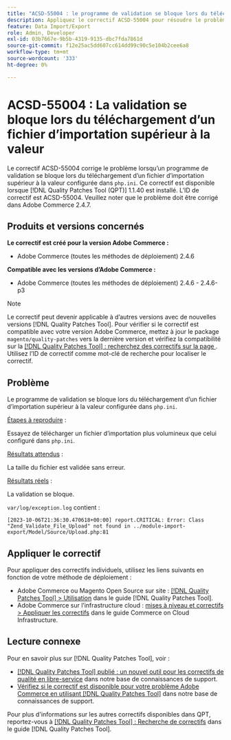 ```yaml
---
title: "ACSD-55004 : le programme de validation se bloque lors du téléchargement d’un fichier d’importation supérieur à la valeur"
description: Appliquez le correctif ACSD-55004 pour résoudre le problème Adobe Commerce en raison duquel un programme de validation se bloque lors du téléchargement d’un fichier d’importation supérieur à la valeur configurée dans `php.ini`.
feature: Data Import/Export
role: Admin, Developer
exl-id: 03b7667e-9b5b-4319-9135-dbc7fda7861d
source-git-commit: f12e25ac5dd607cc614dd99c90c5e104b2cee6a8
workflow-type: tm+mt
source-wordcount: '333'
ht-degree: 0%

---
```


# ACSD-55004 : La validation se bloque lors du téléchargement d’un fichier d’importation supérieur à la valeur

Le correctif ACSD-55004 corrige le problème lorsqu’un programme de validation se bloque lors du téléchargement d’un fichier d’importation supérieur à la valeur configurée dans `php.ini`. Ce correctif est disponible lorsque [!DNL Quality Patches Tool (QPT)] 1.1.40 est installé. L’ID de correctif est ACSD-55004. Veuillez noter que le problème doit être corrigé dans Adobe Commerce 2.4.7.

## Produits et versions concernés

**Le correctif est créé pour la version Adobe Commerce :**

* Adobe Commerce (toutes les méthodes de déploiement) 2.4.6

**Compatible avec les versions d’Adobe Commerce :**

* Adobe Commerce (toutes les méthodes de déploiement) 2.4.6 - 2.4.6-p3

>[!NOTE]
>
>Le correctif peut devenir applicable à d’autres versions avec de nouvelles versions [!DNL Quality Patches Tool]. Pour vérifier si le correctif est compatible avec votre version Adobe Commerce, mettez à jour le package `magento/quality-patches` vers la dernière version et vérifiez la compatibilité sur la [[!DNL Quality Patches Tool] : recherchez des correctifs sur la page ](https://experienceleague.adobe.com/tools/commerce-quality-patches/index.html). Utilisez l’ID de correctif comme mot-clé de recherche pour localiser le correctif.

## Problème

Le programme de validation se bloque lors du téléchargement d’un fichier d’importation supérieur à la valeur configurée dans `php.ini`.

<u>Étapes à reproduire</u> :

Essayez de télécharger un fichier d’importation plus volumineux que celui configuré dans `php.ini`.

<u>Résultats attendus</u> :

La taille du fichier est validée sans erreur.

<u>Résultats réels</u> :

La validation se bloque.

`var/log/exception.log` contient :

```
[2023-10-06T21:36:30.470618+00:00] report.CRITICAL: Error: Class "Zend_Validate_File_Upload" not found in ../module-import-export/Model/Source/Upload.php:81
```

## Appliquer le correctif

Pour appliquer des correctifs individuels, utilisez les liens suivants en fonction de votre méthode de déploiement :

* Adobe Commerce ou Magento Open Source sur site : [[!DNL Quality Patches Tool] > Utilisation](https://experienceleague.adobe.com/docs/commerce-operations/tools/quality-patches-tool/usage.html) dans le guide [!DNL Quality Patches Tool].
* Adobe Commerce sur l’infrastructure cloud : [mises à niveau et correctifs > Appliquer les correctifs](https://experienceleague.adobe.com/docs/commerce-cloud-service/user-guide/develop/upgrade/apply-patches.html) dans le guide Commerce on Cloud Infrastructure.

## Lecture connexe

Pour en savoir plus sur [!DNL Quality Patches Tool], voir :

* [[!DNL Quality Patches Tool] publié : un nouvel outil pour les correctifs de qualité en libre-service](/help/announcements/adobe-commerce-announcements/magento-quality-patches-released-new-tool-to-self-serve-quality-patches.md) dans notre base de connaissances de support.
* [Vérifiez si le correctif est disponible pour votre problème Adobe Commerce en utilisant  [!DNL Quality Patches Tool]](/help/support-tools/patches-available-in-qpt-tool/check-patch-for-magento-issue-with-magento-quality-patches.md) dans notre base de connaissances de support.

Pour plus d&#39;informations sur les autres correctifs disponibles dans QPT, reportez-vous à [[!DNL Quality Patches Tool] : Recherche de correctifs](https://experienceleague.adobe.com/tools/commerce-quality-patches/index.html) dans le guide [!DNL Quality Patches Tool].
